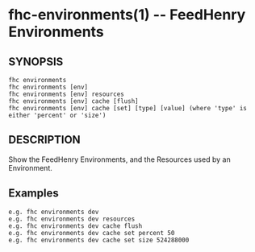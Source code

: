 fhc-environments(1) -- FeedHenry Environments
=============================================

## SYNOPSIS

    fhc environments
    fhc environments [env]
    fhc environments [env] resources
    fhc environments [env] cache [flush]
    fhc environments [env] cache [set] [type] [value] (where 'type' is either 'percent' or 'size')

## DESCRIPTION

Show the FeedHenry Environments, and the Resources used by an Environment.

## Examples 

    e.g. fhc environments dev
    e.g. fhc environments dev resources
    e.g. fhc environments dev cache flush
    e.g. fhc environments dev cache set percent 50
    e.g. fhc environments dev cache set size 524288000
